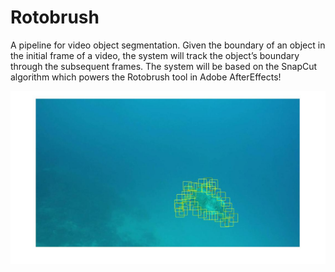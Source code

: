 # Rotobrush

A pipeline for video object segmentation. Given the boundary of an object in the initial frame of a video, 
the system will track the object’s boundary through the subsequent frames. 
The system will be based on the SnapCut algorithm which powers the Rotobrush tool in Adobe AfterEffects! 

![localWindows](example/update_windows.jpg)
